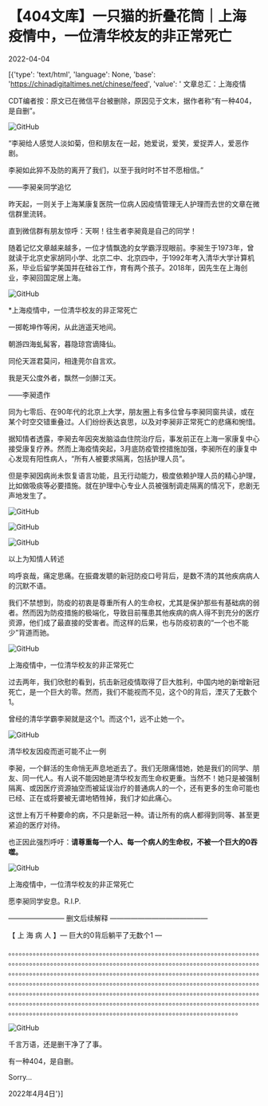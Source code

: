 # 【404文库】一只猫的折叠花筒｜上海疫情中，一位清华校友的非正常死亡

2022-04-04

[{'type': 'text/html', 'language': None, 'base': 'https://chinadigitaltimes.net/chinese/feed', 'value': ' 文章总汇：上海疫情

CDT编者按：原文已在微信平台被删除，原因见于文末，据作者称“有一种404，是自删”。

![GitHub](https://chinadigitaltimes.net/chinese/files/2022/04/image-1649093247498.png)

“李昶给人感觉人淡如菊，但和朋友在一起，她爱说，爱笑，爱捉弄人，爱恶作剧。

李昶如此猝不及防的离开了我们，以至于我时时不甘不愿相信。”

——李昶亲同学追忆

昨天起，一则关于上海某康复医院一位病人因疫情管理无人护理而去世的文章在微信群里流转。

直到微信群有朋友惊呼：天啊！往生者李昶竟是自己的同学！

随着记忆文章越来越多，一位才情飘逸的女学霸浮现眼前。李昶生于1973年，曾就读于北京史家胡同小学、北京二中、北京四中，于1992年考入清华大学计算机系，毕业后留学美国并在硅谷工作，育有两个孩子。2018年，因先生在上海创业，李昶回国定居上海。

![GitHub](https://chinadigitaltimes.net/chinese/files/2022/04/post-679059-624b2c82d1215.)

*上海疫情中，一位清华校友的非正常死亡

一掷乾坤作等闲，从此逍遥天地间。

朝游四海虬髯客，暮隐琼宫谪降仙。

同伦天涯君莫问，相逢莞尔自言欢。

我是天公度外者，飘然一剑醉江天。

——李昶遗作



同为七零后、在90年代的北京上大学，朋友圈上有多位曾与李昶同窗共读，或在某个时空交错重叠过。人们纷纷表达哀思，以及对李昶非正常死亡的悲痛和惋惜。

据知情者透露，李昶去年因突发脑溢血住院治疗后，事发前正在上海一家康复中心接受康复疗养。然而上海疫情突起，3月底防疫管控措施加强，李昶所在的康复中心发现有阳性病人，“所有人被要求隔离，包括护理人员”。

但是李昶因病尚未恢复语言功能，且无行动能力，极度依赖护理人员的精心护理，比如做吸痰等必要措施。就在护理中心专业人员被强制调走隔离的情况下，悲剧无声地发生了。

![GitHub](https://chinadigitaltimes.net/chinese/files/2022/04/post-679059-624b2c82e1b1d.png)

![GitHub](https://chinadigitaltimes.net/chinese/files/2022/04/post-679059-624b2c82f0d45.png)

![GitHub](https://chinadigitaltimes.net/chinese/files/2022/04/post-679059-624b2c830a858.png)

以上为知情人转述

呜呼哀哉，痛定思痛。在振聋发聩的新冠防疫口号背后，是数不清的其他疾病病人的沉默不语。

我们不禁想到，防疫的初衷是尊重所有人的生命权，尤其是保护那些有基础病的弱者。然而因为防疫措施的极端化，导致目前罹患其他疾病的病人得不到充分的医疗资源，他们成了最直接的受害者。而这样的后果，也与防疫初衷的“一个也不能少”背道而驰。

![GitHub](https://chinadigitaltimes.net/chinese/files/2022/04/post-679059-624b2c831897b.)

上海疫情中，一位清华校友的非正常死亡

过去两年，我们欣慰的看到，抗击新冠疫情取得了巨大胜利，中国内地的新增新冠死亡，是一个巨大的零。然而，我们不能视而不见，这个0的背后，湮灭了无数个1。

曾经的清华学霸李昶就是这个1。而这个1，远不止她一个。

![GitHub](https://chinadigitaltimes.net/chinese/files/2022/04/post-679059-624b2c8325685.)

清华校友因疫而逝可能不止一例

李昶，一个鲜活的生命悄无声息地逝去了。我们无限痛惜她，她是我们的同学、朋友、同一代人。有人说不能因她是清华校友而生命权更重。当然不！她只是被强制隔离、或因医疗资源抽空而被延误治疗的普通病人的一个，还有更多的生命可能也已经、正在或将要被无谓地牺牲掉，我们才如此痛心。

这世上有万千种要命的病，不只是新冠一种。请让所有的病人都得到同等、甚至更紧迫的医疗对待。

也正因此强烈呼吁：**请尊重每一个人、每一个病人的生命权，不被一个巨大的0吞噬。**

![GitHub](https://chinadigitaltimes.net/chinese/files/2022/04/post-679059-624b2c832ef1a.)

上海疫情中，一位清华校友的非正常死亡

愿李昶同学安息。R.I.P.

————————  删文后续解释  ——————————————

【 上 海 病 人 】— 巨大的0背后躺平了无数个1 —

。。。。。。。。。。。。。。。。。。。。。。。。。。。。。。。。。。。。。。。。。。。。。。。。。。。。。。。。。。。。。。。。。。。。。。。。。。。。。。。。。。。。。。。。。。。。。。。。。。。。。。。。。。。。。。。。。。。。。。。。。。。。。。。。。。。。。。。。。。。。。。。。。。。。。。。。。。。。。。。。。。。。。。。。。。。。。。。。。。。。。。。。。。。。。。。。。。。。。。。。。。。。。。。。。。。。。。。。。。。。。。。。。。。。。。。。。。。。。。。。。。。。。。。。。。。。。。。。。。。。。。。。。。。。。。。。。。。。。。。。。。。。。。。。。。。。。。。。。。。。。。。。。。。。。。。。。。。。。。。。。。。。。。。。。。。。。。。。。。。。。。。。。。。。。。。。。。。。。。。。。。。。。。。。。。。。。。。。。。。。。。。。。。。。。。。。。。。。。。。。。。。。。。。。。。。。。。。。。。。。。。。。。。。。。。。。。。。。。。。。。。。。。。。。。。。。。。。。。。。。。。。。。。。。。。。。。。。。。。。。。。。。。。。。。。。。。。。。。。

![GitHub](https://chinadigitaltimes.net/chinese/files/2022/04/post-679059-624b2c833a0a6.png)

千言万语，还是删干净了了事。

有一种404，是自删。

Sorry&#8230;

2022年4月4日'}]